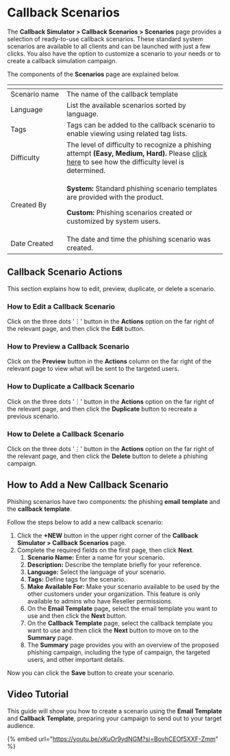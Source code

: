 # Callback Scenarios

The **Callback Simulator > Callback Scenarios > Scenarios** page provides a selection of ready-to-use callback scenarios. These standard system scenarios are available to all clients and can be launched with just a few clicks. You also have the option to customize a scenario to your needs or to create a  callback simulation campaign.

The components of the **Scenarios** page are explained below.

<table><thead><tr><th width="150"></th><th width="590.1428571428571"></th></tr></thead><tbody><tr><td>Scenario name</td><td>The name of the callback template</td></tr><tr><td>Language</td><td>List the available scenarios sorted by language.</td></tr><tr><td>Tags</td><td>Tags can be added to the callback scenario to enable viewing using related tag lists.</td></tr><tr><td>Difficulty</td><td>The level of difficulty to recognize a phishing attempt <strong>(Easy, Medium, Hard).</strong> Please <a href="../#q-how-is-the-difficulty-level-determined">click here</a> to see how the difficulty level is determined.</td></tr><tr><td>Created By</td><td><p><strong>System:</strong> Standard phishing scenario templates are provided with the product.</p><p></p><p><strong>Custom:</strong> Phishing scenarios created or customized by system users.</p></td></tr><tr><td>Date Created</td><td>The date and time the phishing scenario was created.</td></tr></tbody></table>

## Callback Scenario Actions

This section explains how to edit, preview, duplicate, or delete a scenario.

### How to Edit a Callback Scenario

Click on the three dots '⋮' button in the **Actions** option on the far right of the relevant page, and then click the **Edit** button.

### How to Preview a Callback Scenario

Click on the **Preview** button in the **Actions** column on the far right of the relevant page to view what will be sent to the targeted users.

### How to Duplicate a Callback Scenario

Click on the three dots '⋮' button in the **Actions** option on the far right of the relevant page, and then click the **Duplicate** button to recreate a previous scenario.

### How to Delete a Callback Scenario

Click on the three dots '⋮' button in the **Actions** option on the far right of the relevant page, and then click the **Delete** button to delete a phishing campaign.

## How to Add a New Callback Scenario

Phishing scenarios have two components: the phishing **email** **template** and the **callback** **template**.&#x20;

Follow the steps below to add a new callback scenario:

1. Click the **+NEW** button in the upper right corner of the **Callback Simulator > Callback Scenarios** page.
2. Complete the required fields on the first page, then click **Next**.
   1. **Scenario Name:** Enter a name for your scenario.
   2. **Description:** Describe the template briefly for your reference.
   3. **Language:** Select the language of your scenario.
   4. **Tags:** Define tags for the scenario.
   5. **Make Available For:** Make your scenario available to be used by the other customers under your organization. This feature is only available to admins who have Reseller permissions.&#x20;
   6. On the **Email Template** pag&#x65;**,** select the email template you want to use and then click the **Next** button.
   7. On the **Callback Template** page, select the callback template you want to use and then click the **Next** button to move on to the **Summary** page.
   8. The **Summary** page provides you with an overview of the proposed phishing campaign, including the type of campaign, the targeted users, and other important details.

Now you can click the **Save** button to create your scenario.

## Video Tutorial

This guide will show you how to create a scenario using the **Email** **Template** and **Callback** **Template**, preparing your campaign to send out to your target audience.

{% embed url="https://youtu.be/xKuOr9ydNGM?si=BovhCEOf5XXF-Zmm" %}

